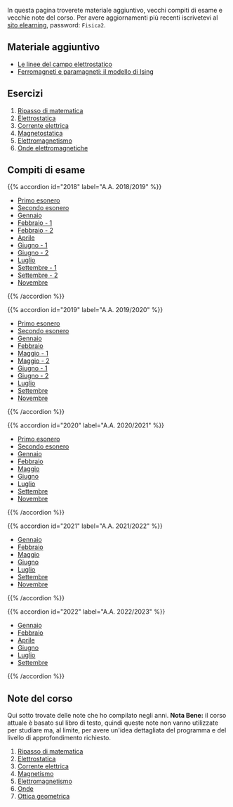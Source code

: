 <!--
.. title: Fisica 2 per scienze chimiche
.. slug: fisica2
.. date: 2023-07-02 21:41:48 UTC+02:00
.. tags: 
.. category: didattica
.. link: 
.. description: 
.. type: text
-->

In questa pagina troverete materiale aggiuntivo, vecchi compiti di esame e vecchie note del corso. Per avere aggiornamenti più recenti iscrivetevi al [sito elearning](https://elearning.uniroma1.it/course/view.php?id=13879), password: `Fisica2`.

## Materiale aggiuntivo

* <a href="link://slug/field-lines">Le linee del campo elettrostatico</a>
* <a href="link://slug/ising">Ferromagneti e paramagneti: il modello di Ising</a>

## Esercizi

1. <a href="link://slug/fisica2-esercizi-matematica">Ripasso di matematica</a>
2. <a href="link://slug/fisica2-esercizi-elettrostatica">Elettrostatica</a>
3. <a href="link://slug/fisica2-esercizi-corrente">Corrente elettrica</a>
4. <a href="link://slug/fisica2-esercizi-magnetostatica">Magnetostatica</a>
5. <a href="link://slug/fisica2-esercizi-elettromagnetismo">Elettromagnetismo</a>
6. <a href="link://slug/fisica2-esercizi-onde">Onde elettromagnetiche</a>

## Compiti di esame

{{% accordion id="2018" label="A.A. 2018/2019" %}}
<ul>
    <li><a href="../pdfs/fisica2_exams/2018_primo_esonero.pdf">Primo esonero</a></li>
    <li><a href="../pdfs/fisica2_exams/2018_secondo_esonero.pdf">Secondo esonero</a></li>
    <li><a href="../pdfs/fisica2_exams/2018_Gennaio.pdf">Gennaio</a></li>
    <li><a href="../pdfs/fisica2_exams/2018_Febbraio_1.pdf">Febbraio - 1</a></li>
    <li><a href="../pdfs/fisica2_exams/2018_Febbraio_2.pdf">Febbraio - 2</a></li>
    <li><a href="../pdfs/fisica2_exams/2018_Aprile.pdf">Aprile</a></li>
    <li><a href="../pdfs/fisica2_exams/2018_Giugno_1.pdf">Giugno - 1</a></li>
    <li><a href="../pdfs/fisica2_exams/2018_Giugno_2.pdf">Giugno - 2</a></li>
    <li><a href="../pdfs/fisica2_exams/2018_Luglio.pdf">Luglio</a></li>
    <li><a href="../pdfs/fisica2_exams/2018_Settembre_1.pdf">Settembre - 1</a></li>
    <li><a href="../pdfs/fisica2_exams/2018_Settembre_2.pdf">Settembre - 2</a></li>
    <li><a href="../pdfs/fisica2_exams/2018_Novembre.pdf">Novembre</a></li>
</ul>
{{% /accordion %}}

{{% accordion id="2019" label="A.A. 2019/2020" %}}
<ul>
    <li><a href="../pdfs/fisica2_exams/2019_primo_esonero.pdf">Primo esonero</a></li>
    <li><a href="../pdfs/fisica2_exams/2019_secondo_esonero.pdf">Secondo esonero</a></li>
    <li><a href="../pdfs/fisica2_exams/2019_Gennaio.pdf">Gennaio</a></li>
    <li><a href="../pdfs/fisica2_exams/2019_Febbraio.pdf">Febbraio</a></li>
    <li><a href="../pdfs/fisica2_exams/2019_Maggio_1.pdf">Maggio - 1</a></li>
    <li><a href="../pdfs/fisica2_exams/2019_Maggio_2.pdf">Maggio - 2</a></li>
    <li><a href="../pdfs/fisica2_exams/2019_Giugno_1.pdf">Giugno - 1</a></li>
    <li><a href="../pdfs/fisica2_exams/2019_Giugno_2.pdf">Giugno - 2</a></li>
    <li><a href="../pdfs/fisica2_exams/2019_Luglio.pdf">Luglio</a></li>
    <li><a href="../pdfs/fisica2_exams/2019_Settembre.pdf">Settembre</a></li>
    <li><a href="../pdfs/fisica2_exams/2019_Novembre.pdf">Novembre</a></li>
</ul>
{{% /accordion %}}

{{% accordion id="2020" label="A.A. 2020/2021" %}}
<ul>
    <li><a href="../pdfs/fisica2_exams/2020_primo_esonero.pdf">Primo esonero</a></li>
    <li><a href="../pdfs/fisica2_exams/2020_secondo_esonero.pdf">Secondo esonero</a></li>
    <li><a href="../pdfs/fisica2_exams/2020_Gennaio.pdf">Gennaio</a></li>
    <li><a href="../pdfs/fisica2_exams/2020_Febbraio.pdf">Febbraio</a></li>
    <li><a href="../pdfs/fisica2_exams/2020_Maggio.pdf">Maggio</a></li>
    <li><a href="../pdfs/fisica2_exams/2020_Giugno.pdf">Giugno</a></li>
    <li><a href="../pdfs/fisica2_exams/2020_Luglio.pdf">Luglio</a></li>
    <li><a href="../pdfs/fisica2_exams/2020_Settembre.pdf">Settembre</a></li>
    <li><a href="../pdfs/fisica2_exams/2020_Novembre.pdf">Novembre</a></li>
</ul>
{{% /accordion %}}

{{% accordion id="2021" label="A.A. 2021/2022" %}}
<ul>
    <li><a href="../pdfs/fisica2_exams/2021_Gennaio.pdf">Gennaio</a></li>
    <li><a href="../pdfs/fisica2_exams/2021_Febbraio.pdf">Febbraio</a></li>
    <li><a href="../pdfs/fisica2_exams/2021_Maggio.pdf">Maggio</a></li>
    <li><a href="../pdfs/fisica2_exams/2021_Giugno.pdf">Giugno</a></li>
    <li><a href="../pdfs/fisica2_exams/2021_Luglio.pdf">Luglio</a></li>
    <li><a href="../pdfs/fisica2_exams/2021_Settembre.pdf">Settembre</a></li>
    <li><a href="../pdfs/fisica2_exams/2021_Novembre.pdf">Novembre</a></li>
</ul>
{{% /accordion %}}

{{% accordion id="2022" label="A.A. 2022/2023" %}}
<ul>
    <li><a href="../pdfs/fisica2_exams/2022_Gennaio.pdf">Gennaio</a></li>
    <li><a href="../pdfs/fisica2_exams/2022_Febbraio.pdf">Febbraio</a></li>
    <li><a href="../pdfs/fisica2_exams/2022_Aprile.pdf">Aprile</a></li>
    <li><a href="../pdfs/fisica2_exams/2022_Giugno.pdf">Giugno</a></li>
    <li><a href="../pdfs/fisica2_exams/2022_Luglio.pdf">Luglio</a></li>
    <li><a href="../pdfs/fisica2_exams/2022_Settembre.pdf">Settembre</a></li>
</ul>
{{% /accordion %}}

## Note del corso

Qui sotto trovate delle note che ho compilato negli anni. **Nota Bene:** il corso attuale è basato sul libro di testo, quindi queste note non vanno utilizzate per studiare ma, al limite, per avere un'idea dettagliata del programma e del livello di approfondimento richiesto.

1. <a href="link://slug/ripasso-di-matematica">Ripasso di matematica</a>
2. <a href="link://slug/elettrostatica">Elettrostatica</a>
3. <a href="link://slug/corrente">Corrente elettrica</a>
4. <a href="link://slug/magnetismo">Magnetismo</a>
5. <a href="link://slug/elettromagnetismo">Elettromagnetismo</a>
6. <a href="link://slug/onde">Onde</a>
7. <a href="link://slug/ottica-geometrica">Ottica geometrica</a>
